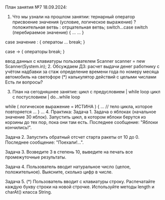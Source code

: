 План занятия №7 18.09.2024:
1. Что мы узнали на прошлом занятии:
   тернарный оператор присвоение значения (условие, логическое выражение) ? положительная ветвь : отрцательная ветвь;
   switch...case
   switch (перебираемое значение) { ... ... }

case значение : { оператоы ... break; }

case -> { операторы break; }

ввод данных с клавиатуры пользователем Scanner scanner = new Scanner(System.in);
2. Обсуждаем ДЗ:
   расчет выдачи денег работнику с учётом надбавки за стаж
   определение времени года по номеру месяца
   автомобиль на светофоре
   (*) калькулятор действий с целыми числами
   Есть ли вопросы?

3. План на сегодняшнее занятие:
   цикл с предусловием | while loop
   цикл с постусловием | do...while loop

while ( логическое выражение = ИСТИНА ) { ... // тело цикла, которое повторяется ... } ...
4. Практика:
   Задача 1. Задача о яблоках (начальное значение 30 яблок). Запустить цикл, в котором яблоки берутся из корзины до тех пор, пока они там есть. Последнее сообщение: "Яблоки кончились!".

Задача 2. Запустить обратный отсчет старта ракеты от 10 до 0. Последнее сообщение: "Поехали!...".

Задача 3. Возведите 3 в степень 10, выведите на печать все промежуточные результаты.

Задача 4. Пользователь вводит натуральное число (целое, положительное). Выясните, сколько цифр в числе.

Задача 5. (*) Пользователь вводит с клавиатуры строку. Распечатайте каждую букву строки на новой строчке. Используйте методы length и charAt() класса String.